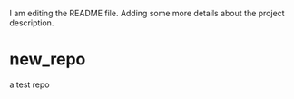 I am editing the README file. Adding some more details about the project description.

# new_repo
a test repo
